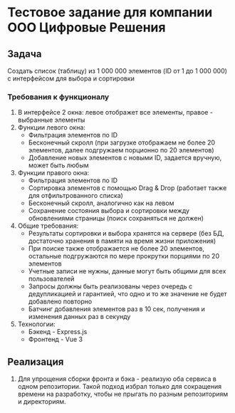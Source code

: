 # Тестовое задание для компании ООО Цифровые Решения

## Задача
Создать список (таблицу) из 1 000 000 элементов (ID от 1 до 1 000 000) с интерфейсом для выбора и сортировки

### Требования к функционалу
1. В интерфейсе 2 окна: левое отображет все элементы, правое - выбранные элементы
2. Функции левого окна:
   - Фильтрация элементов по ID
   - Бесконечный скролл (при загрузке отображаем не более 20 элементов, далее подгружаем порционно по 20 элементов)
   - Добавление новых элементов с новыми ID, задается вручную, может быть любым
3. Функции правого окна:
   - Фильтрация элементов по ID
   - Сортировка элементов с помощью Drag & Drop (работает также для отфильтрованного списка)
   - Бесконечный скролл, аналогично как на левом
   - Сохранение состояния выбора и сортировки между обновлениями страницы (поиск сохраняться не должен)
4. Общие требования:
    - Результаты сортировки и выбора хранятся на сервере (без БД, достаточно хранения в памяти на время жизни приложения)
    - При поиске также отображается не более 20 элементов, остальные подгружаются по мере прокрутки порциями по 20 элементов
    - Учетные записи не нужны, данные могут быть общими для всех пользователей
    - Запросы должны быть реализованы через очередь с дедупликацией и гарантией, что одно и то же значение не будет добавлено повторно
    - Батчинг добавления элементов раз в 10 сек, получения и изменения данных раз в секунду
5. Технологии:
    - Бэкенд - Express.js
    - Фронтенд - Vue 3

## Реализация
1. Для упрощения сборки фронта и бэка - реализую оба сервиса в одном репозитории. Такой подход избрал только для сокращения времени на разработку, чтобы не прыгать по разным репозиториям и директориям.
